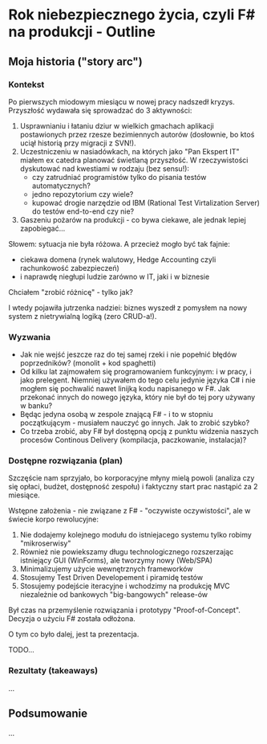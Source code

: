 ﻿Rok niebezpiecznego życia, czyli F# na produkcji - Outline
===

## Moja historia ("story arc")

### Kontekst

Po pierwszych miodowym miesiącu w nowej pracy nadszedł kryzys. Przyszłość wydawała się
sprowadzać do 3 aktywności:

1. Usprawnianiu i łataniu dziur w wielkich gmachach aplikacji postawionych przez rzesze bezimiennych autorów (dosłownie, bo ktoś uciął historią przy migracji z SVN!).
1. Uczestniczeniu w nasiadówkach, na których jako "Pan Ekspert IT" miałem ex catedra planować świetlaną przyszłość. W rzeczywistości dyskutować nad kwestiami w rodzaju (bez sensu!):
   * czy zatrudniać programistów tylko do pisania testów automatycznych?
   * jedno repozytorium czy wiele?
   * kupować drogie narzędzie od IBM (Rational Test Virtalization Server) do testów end-to-end czy nie?
1. Gaszeniu pożarów na produkcji - co bywa ciekawe, ale jednak lepiej zapobiegać...

Słowem: sytuacja nie była różowa. A przecież mogło być tak fajnie:

* ciekawa domena (rynek walutowy, Hedge Accounting czyli rachunkowość zabezpieczeń)
* i naprawdę niegłupi ludzie zarówno w IT, jaki i w biznesie

Chciałem "zrobić różnicę" - tylko jak?

I wtedy pojawiła jutrzenka nadziei: biznes wyszedł z pomysłem na nowy system z nietrywialną logiką (zero CRUD-a!).

### Wyzwania

* Jak nie wejść jeszcze raz do tej samej rzeki i nie popełnić błędów poprzedników? (monolit + kod spaghetti)
* Od kilku lat zajmowałem się programowaniem funkcyjnym: i w pracy, i jako prelegent. Niemniej używałem do tego celu jedynie języka C# i nie mogłem się pochwalić nawet linijką kodu napisanego w F#. Jak przekonać innych do nowego języka, który nie był do tej pory używany w banku?
* Będąc jedyna osobą w zespole znającą F# - i to w stopniu początkującym - musiałem nauczyć go innych. Jak to zrobić szybko?
* Co trzeba zrobić, aby F# był dostępną opcją z punktu widzenia naszych procesów Continous Delivery (kompilacja, paczkowanie, instalacja)?

### Dostępne rozwiązania (plan)

Szczęście nam sprzyjało, bo korporacyjne młyny mielą powoli (analiza czy się opłaci, budżet, dostępność zespołu) i faktyczny start prac nastąpić za 2 miesiące.

Wstępne założenia - nie związane z F# - "oczywiste oczywistości", ale w świecie korpo rewolucyjne:

1. Nie dodajemy kolejnego modułu do istniejacego systemu tylko robimy "mikroserwisy"
1. Również nie powiekszamy długu technologicznego rozszerzając istniejący GUI (WinForms), ale tworzymy nowy (Web/SPA)
1. Minimalizujemy użycie wewnętrznych frameworków
1. Stosujemy Test Driven Developement i piramidę testów
1. Stosujemy podejście iteracyjne i wchodzimy na produkcję MVC niezależnie od bankowych "big-bangowych" release-ów

Był czas na przemyślenie rozwiązania i prototypy "Proof-of-Concept". Decyzja o użyciu F# została odłożona.

O tym co było dalej, jest ta prezentacja.

TODO...

### Rezultaty (takeaways)

...

## Podsumowanie

...
